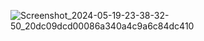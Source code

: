 ![Screenshot_2024-05-19-23-38-32-50_20dc09dcd00086a340a4c9a6c84dc410](https://github.com/bhushCode/assigment_spiderwebtechnologies/assets/113298094/f9e9c831-4650-41f5-93fe-008e2cde7112)
